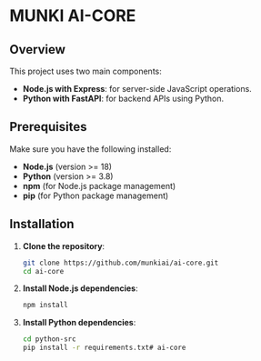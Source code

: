 # MUNKI AI-CORE

## Overview

This project uses two main components:
- **Node.js with Express**: for server-side JavaScript operations.
- **Python with FastAPI**: for backend APIs using Python.

## Prerequisites

Make sure you have the following installed:
- **Node.js** (version >= 18)
- **Python** (version >= 3.8)
- **npm** (for Node.js package management)
- **pip** (for Python package management)

## Installation

1. **Clone the repository**:
   ```bash
   git clone https://github.com/munkiai/ai-core.git
   cd ai-core

2. **Install Node.js dependencies**:
   ```bash
   npm install

3. **Install Python dependencies**:
   ```bash
   cd python-src
   pip install -r requirements.txt# ai-core
